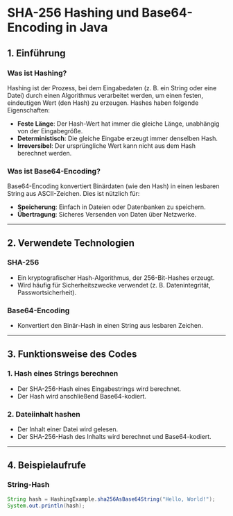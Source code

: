 # **SHA-256 Hashing und Base64-Encoding in Java**

## **1. Einführung**

### **Was ist Hashing?**
Hashing ist der Prozess, bei dem Eingabedaten (z. B. ein String oder eine Datei) durch einen Algorithmus verarbeitet werden, um einen festen, eindeutigen Wert (den Hash) zu erzeugen. Hashes haben folgende Eigenschaften:
- **Feste Länge**: Der Hash-Wert hat immer die gleiche Länge, unabhängig von der Eingabegröße.
- **Deterministisch**: Die gleiche Eingabe erzeugt immer denselben Hash.
- **Irreversibel**: Der ursprüngliche Wert kann nicht aus dem Hash berechnet werden.

### **Was ist Base64-Encoding?**
Base64-Encoding konvertiert Binärdaten (wie den Hash) in einen lesbaren String aus ASCII-Zeichen. Dies ist nützlich für:
- **Speicherung**: Einfach in Dateien oder Datenbanken zu speichern.
- **Übertragung**: Sicheres Versenden von Daten über Netzwerke.

---

## **2. Verwendete Technologien**

### **SHA-256**
- Ein kryptografischer Hash-Algorithmus, der 256-Bit-Hashes erzeugt.
- Wird häufig für Sicherheitszwecke verwendet (z. B. Datenintegrität, Passwortsicherheit).

### **Base64-Encoding**
- Konvertiert den Binär-Hash in einen String aus lesbaren Zeichen.

---

## **3. Funktionsweise des Codes**

### **1. Hash eines Strings berechnen**
- Der SHA-256-Hash eines Eingabestrings wird berechnet.
- Der Hash wird anschließend Base64-kodiert.

### **2. Dateiinhalt hashen**
- Der Inhalt einer Datei wird gelesen.
- Der SHA-256-Hash des Inhalts wird berechnet und Base64-kodiert.

---

## **4. Beispielaufrufe**

### **String-Hash**
```java
String hash = HashingExample.sha256AsBase64String("Hello, World!");
System.out.println(hash);
